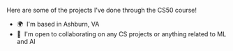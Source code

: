 Here are some of the projects I've done through the CS50 course!

* 🌍  I'm based in Ashburn, VA
* 🤝  I'm open to collaborating on any CS projects or anything related to ML and AI
